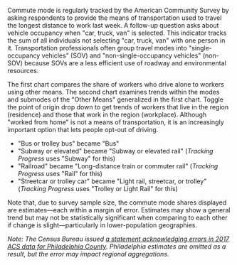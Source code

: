 Commute mode is regularly tracked by the American Community Survey by asking respondents to provide the means of transportation used to travel the longest distance to work last week. A follow-up question asks about vehicle occupancy when "car, truck, van" is selected. This indicator tracks the sum of all individuals not selecting "car, truck, van" with one person in it. Transportation professionals often group travel modes into "single-occupancy vehicles" (SOV) and "non-single-occupancy vehicles" (non-SOV) because SOVs are a less efficient use of roadway and environmental resources.

The first chart compares the share of workers who drive alone to workers using other means. The second chart examines trends within the modes and submodes of the "Other Means" generalized in the first chart. Toggle the point of origin drop down to get trends of workers that live in the region (residence) and those that work in the region (workplace). Although "worked from home" is not a means of transportation, it is an increasingly important option that lets people opt-out of driving.
- "Bus or trolley bus" became "Bus"
- "Subway or elevated" became "Subway or elevated rail" (_Tracking Progress_ uses "Subway" for this)
- "Railroad" became "Long-distance train or commuter rail" (_Tracking Progress_ uses "Rail" for this)
- "Streetcar or trolley car" became "Light rail, streetcar, or trolley" (_Tracking Progress_ uses "Trolley or Light Rail" for this)

Note that, due to survey sample size, the commute mode shares displayed are estimates—each within a margin of error. Estimates may show a general trend but may not be statistically significant when comparing to each other if change is slight—particularly in lower-population geographies.

_Note: The Census Bureau issued [a statement acknowledging errors in 2017 ACS data for Philadelphia County](https://www.census.gov/programs-surveys/acs/technical-documentation/errata/121.html). Philadelphia estimates are omitted as a result, but the error may impact regional aggregations._